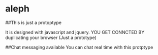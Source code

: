# aleph

##This is just a protoptype

It is designed with javascript and jquery. YOU GET CONNCTED BY duplicating your browser (Just a prototype)

##Chat messaging available
 You can chat real time with this protptype
 
